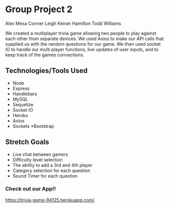 # Group Project 2 

Alex Mesa 
Conner Leigh 
Keiran Hamilton 
Todd Williams

We created a multiplayer trivia game allowing two people to play against each other from separate devices.
We used Axios to make our API calls that supplied us with  the random questions for our game. We then used socket
IO to handle our multi player functions, live updates of user inputs, and  to keep track of the games connections.

## Technologies/Tools Used 

* Node 
* Express 
* Handlebars 
* MySQL 
* Sequelize 
* Socket IO 
* Heroku
* Axios
* Sockets
*Bootstrap

## Stretch Goals

* Live chat between gamers 
* Difficulty level selection 
* The ability to add a 3rd and 4th player 
* Category selection for each question 
* Sound Timer for each question

### Check out our App!!

https://trivia-game-94125.herokuapp.com/


